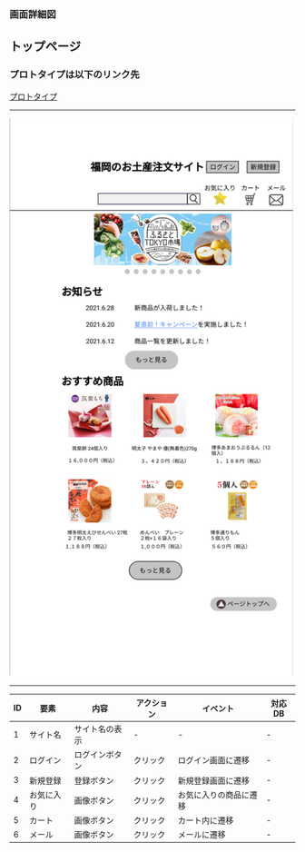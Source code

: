 ### 画面詳細図
## トップページ

### プロトタイプは以下のリンク先
[プロトタイプ](https://www.figma.com/file/rTK3PbTy0p6beZi5GciOc1/トップページ?node-id=0%3A1)

*****
<img src="../img/トップページ.png" width="500">

*****

|ID|要素|内容|アクション|イベント|対応DB|
|--|---|----|---------|-------|-------|
|1|サイト名|サイト名の表示|-|-|-|
|2|ログイン|ログインボタン|クリック|ログイン画面に遷移|-|
|3|新規登録|登録ボタン|クリック|新規登録画面に遷移|-|
|4|お気に入り|画像ボタン|クリック|お気に入りの商品に遷移|-|
|5|カート|画像ボタン|クリック|カート内に遷移|-|
|6|メール|画像ボタン|クリック|メールに遷移|-|
